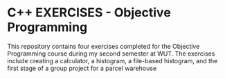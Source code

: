 # C++ EXERCISES - Objective Programming

This repository contains four exercises completed for the Objective Programming course during my second semester at WUT. The exercises include creating a calculator, a histogram, a file-based histogram, and the first stage of a group project for a parcel warehouse